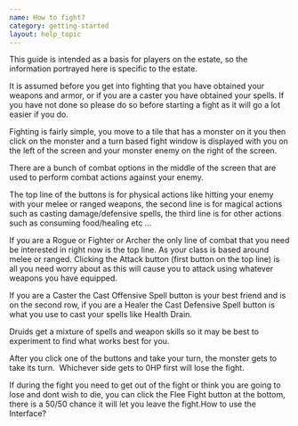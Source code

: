 ```yaml
---
name: How to fight?
category: getting-started
layout: help_topic
---
```

This guide is intended as a basis for players on the estate, so the information portrayed here is specific to the estate.

It is assumed before you get into fighting that you have obtained your weapons and armor, or if you are a caster you have obtained your spells. If you have not done so please do so before starting a fight as it will go a lot easier if you do.

Fighting is fairly simple, you move to a tile that has a monster on it you then click on the monster and a turn based fight window is displayed with you on the left of the screen and your monster enemy on the right of the screen.

There are a bunch of combat options in the middle of the screen that are used to perform combat actions against your enemy.

The top line of the buttons is for physical actions like hitting your enemy with your melee or ranged weapons, the second line is for magical actions such as casting damage/defensive spells, the third line is for other actions such as consuming food/healing etc ...

If you are a Rogue or Fighter or Archer the only line of combat that you need be interested in right now is the top line. As your class is based around melee or ranged. Clicking the Attack button (first button on the top line) is all you need worry about as this will cause you to attack using whatever weapons you have equipped.

If you are a Caster the Cast Offensive Spell button is your best friend and is on the second row, if you are a Healer the Cast Defensive Spell button is what you use to cast your spells like Health Drain.

Druids get a mixture of spells and weapon skills so it may be best to experiment to find what works best for you.

After you click one of the buttons and take your turn, the monster gets to take its turn.  Whichever side gets to 0HP first will lose the fight.

If during the fight you need to get out of the fight or think you are going to lose and dont wish to die, you can click the Flee Fight button at the bottom, there is a 50/50 chance it will let you leave the fight.How to use the Interface?